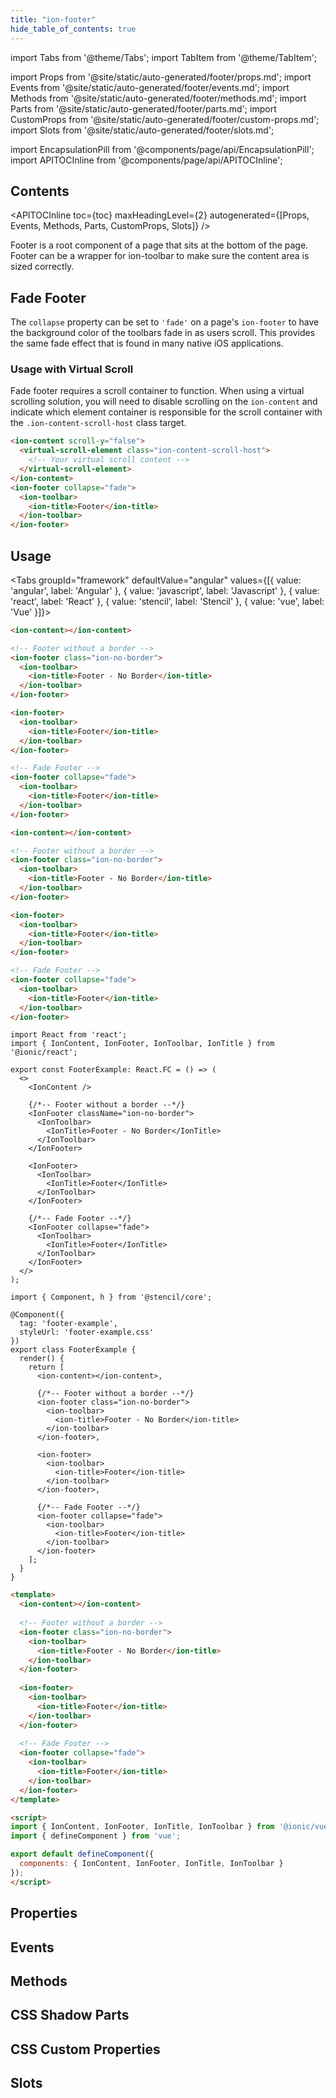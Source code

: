 ```yaml
---
title: "ion-footer"
hide_table_of_contents: true
---
```

import Tabs from '@theme/Tabs';
import TabItem from '@theme/TabItem';

import Props from '@site/static/auto-generated/footer/props.md';
import Events from '@site/static/auto-generated/footer/events.md';
import Methods from '@site/static/auto-generated/footer/methods.md';
import Parts from '@site/static/auto-generated/footer/parts.md';
import CustomProps from '@site/static/auto-generated/footer/custom-props.md';
import Slots from '@site/static/auto-generated/footer/slots.md';

<head>
  <title>Page Footer | Ionic App Footer: Wrapper Root Page Component</title>
  <meta name="description" content="A footer is a root component that sits at the bottom of a page. Ionic footers can be a wrapper for ion-toolbar to make sure the content area is sized correctly." />
</head>

import EncapsulationPill from '@components/page/api/EncapsulationPill';
import APITOCInline from '@components/page/api/APITOCInline';



<h2 className="table-of-contents__title">Contents</h2>

<APITOCInline
  toc={toc}
  maxHeadingLevel={2}
  autogenerated={[Props, Events, Methods, Parts, CustomProps, Slots]}
/>



Footer is a root component of a page that sits at the bottom of the page.
Footer can be a wrapper for ion-toolbar to make sure the content area is sized correctly.

## Fade Footer

The `collapse` property can be set to `'fade'` on a page's `ion-footer` to have the background color of the toolbars fade in as users scroll. This provides the same fade effect that is found in many native iOS applications.

### Usage with Virtual Scroll

Fade footer requires a scroll container to function. When using a virtual scrolling solution, you will need to disable scrolling on the `ion-content` and indicate which element container is responsible for the scroll container with the `.ion-content-scroll-host` class target.

```html
<ion-content scroll-y="false">
  <virtual-scroll-element class="ion-content-scroll-host">
    <!-- Your virtual scroll content -->
  </virtual-scroll-element>
</ion-content>
<ion-footer collapse="fade">
  <ion-toolbar>
    <ion-title>Footer</ion-title>
  </ion-toolbar>
</ion-footer>
```



## Usage

<Tabs groupId="framework" defaultValue="angular" values={[{ value: 'angular', label: 'Angular' }, { value: 'javascript', label: 'Javascript' }, { value: 'react', label: 'React' }, { value: 'stencil', label: 'Stencil' }, { value: 'vue', label: 'Vue' }]}>

<TabItem value="angular">

```html
<ion-content></ion-content>

<!-- Footer without a border -->
<ion-footer class="ion-no-border">
  <ion-toolbar>
    <ion-title>Footer - No Border</ion-title>
  </ion-toolbar>
</ion-footer>

<ion-footer>
  <ion-toolbar>
    <ion-title>Footer</ion-title>
  </ion-toolbar>
</ion-footer>

<!-- Fade Footer -->
<ion-footer collapse="fade">
  <ion-toolbar>
    <ion-title>Footer</ion-title>
  </ion-toolbar>
</ion-footer>
```


</TabItem>


<TabItem value="javascript">

```html
<ion-content></ion-content>

<!-- Footer without a border -->
<ion-footer class="ion-no-border">
  <ion-toolbar>
    <ion-title>Footer - No Border</ion-title>
  </ion-toolbar>
</ion-footer>

<ion-footer>
  <ion-toolbar>
    <ion-title>Footer</ion-title>
  </ion-toolbar>
</ion-footer>

<!-- Fade Footer -->
<ion-footer collapse="fade">
  <ion-toolbar>
    <ion-title>Footer</ion-title>
  </ion-toolbar>
</ion-footer>
```


</TabItem>


<TabItem value="react">

```tsx
import React from 'react';
import { IonContent, IonFooter, IonToolbar, IonTitle } from '@ionic/react';

export const FooterExample: React.FC = () => (
  <>
    <IonContent />
    
    {/*-- Footer without a border --*/}
    <IonFooter className="ion-no-border">
      <IonToolbar>
        <IonTitle>Footer - No Border</IonTitle>
      </IonToolbar>
    </IonFooter>

    <IonFooter>
      <IonToolbar>
        <IonTitle>Footer</IonTitle>
      </IonToolbar>
    </IonFooter>
    
    {/*-- Fade Footer --*/}
    <IonFooter collapse="fade">
      <IonToolbar>
        <IonTitle>Footer</IonTitle>
      </IonToolbar>
    </IonFooter>
  </>
);
```


</TabItem>


<TabItem value="stencil">

```tsx
import { Component, h } from '@stencil/core';

@Component({
  tag: 'footer-example',
  styleUrl: 'footer-example.css'
})
export class FooterExample {
  render() {
    return [
      <ion-content></ion-content>,

      {/*-- Footer without a border --*/}
      <ion-footer class="ion-no-border">
        <ion-toolbar>
          <ion-title>Footer - No Border</ion-title>
        </ion-toolbar>
      </ion-footer>,

      <ion-footer>
        <ion-toolbar>
          <ion-title>Footer</ion-title>
        </ion-toolbar>
      </ion-footer>,
      
      {/*-- Fade Footer --*/}
      <ion-footer collapse="fade">
        <ion-toolbar>
          <ion-title>Footer</ion-title>
        </ion-toolbar>
      </ion-footer>
    ];
  }
}
```


</TabItem>


<TabItem value="vue">

```html
<template>
  <ion-content></ion-content>
  
  <!-- Footer without a border -->
  <ion-footer class="ion-no-border">
    <ion-toolbar>
      <ion-title>Footer - No Border</ion-title>
    </ion-toolbar>
  </ion-footer>
  
  <ion-footer>
    <ion-toolbar>
      <ion-title>Footer</ion-title>
    </ion-toolbar>
  </ion-footer>
  
  <!-- Fade Footer -->
  <ion-footer collapse="fade">
    <ion-toolbar>
      <ion-title>Footer</ion-title>
    </ion-toolbar>
  </ion-footer>
</template>

<script>
import { IonContent, IonFooter, IonTitle, IonToolbar } from '@ionic/vue';
import { defineComponent } from 'vue';

export default defineComponent({
  components: { IonContent, IonFooter, IonTitle, IonToolbar }
});
</script>
```


</TabItem>

</Tabs>

## Properties
<Props />

## Events
<Events />

## Methods
<Methods />

## CSS Shadow Parts
<Parts />

## CSS Custom Properties
<CustomProps />

## Slots
<Slots />